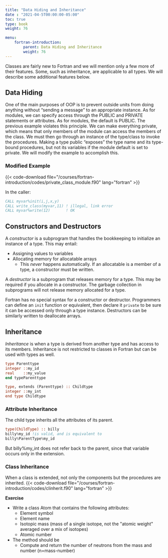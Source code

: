 ```yaml
---
title: "Data Hiding and Inheritance"
date : "2021-04-5T00:00:00-05:00"
toc: true
type: book
weight: 76

menu:
    fortran-introduction:
        parent: Data Hiding and Inheritance
        weight: 76
---
```


Classes are fairly new to Fortran and we will mention only a few more of their features.  Some, such as inheritance, are applicable to all types.  We will describe some additional features below. 

## Data Hiding

One of the main purposes of OOP is to prevent outside units from doing anything without “sending a message” to an appropriate instance.
As for modules, we can specify access through the PUBLIC and PRIVATE statements or attributes.  As for modules, the default is PUBLIC.
The previous example violates this principle.  We can make everything private, which means that only members of the module can access the members of the class.  We must then go through an instance of the type/class to invoke the procedures.
Making a type public “exposes” the type name and its type-bound procedures, but not its variables if the module default is set to private.
We will modify the example to accomplish this.

### Modified Example

{{< code-download file="/courses/fortran-introduction/codes/private_class_module.f90" lang="fortran" >}}

In the caller:
```fortran
CALL myvar%init(i,j,x,y)
CALL write_class(myvar,11) ! illegal, link error
CALL myvar%write(12)       ! OK
```

## Constructors and Destructors

A _constructor_ is a subprogram that handles the bookkeeping to initialize an instance of a type. This may entail:
  * Assigning values to variables
  * Allocating memory for allocatable arrays
    * This _never_ happens automatically.  If an allocatable is a member of a type, a constructor must be written.

A _destructor_ is a subprogram that releases memory for a type.  This may be required if you allocate in a constructor.  The garbage collection in subprograms will not release memory allocated for a type.

Fortran has no special syntax for a constructor or destructor.  Programmers can define an `init` function or equivalent, then declare it `private` to be sure it can be accessed only through a type instance.  Destructors can be similarly written to deallocate arrays.

## Inheritance

_Inheritance_ is when a type is derived from another type and has access to its members.  Inheritance is not restricted to classes in Fortran but can be used with types as well.
```fortran
type Parenttype
integer ::my_id
real    ::my_value
end typeParenttype

type, extends (Parenttype) :: Childtype
integer ::my_int
end type Childtype
```

### Attribute Inheritance

The child type inherits all the attributes of its parent.
```fortran
type(ChildType) :: billy
billy%my_id !is valid, and is equivalent to
billy%ParentType%my_id
```
But billy%my_int does not refer back to the parent, since that variable occurs only in the extension.

### Class Inheritance

When a class is extended, not only the components but the procedures are inherited.
{{< code-download file="/courses/fortran-introduction/codes/clinherit.f90" lang="fortran" >}}

**Exercise**

* Write a class Atom that contains the following attributes:
  * Element symbol
  * Element name
  * Isotopic mass (mass of a single isotope, not the "atomic weight" averaged over a mix of isotopes)
  * Atomic number
* The method should be
  * Compute and return the number of neutrons from the mass and number (n=mass-number)
